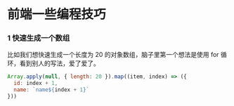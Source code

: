 # 前端一些编程技巧

### 1 快速生成一个数组

比如我们想快速生成一个长度为 20 的对象数组，脑子里第一个想法是使用 for 循环，看到别人的写法，爱了爱了。

```javascript
Array.apply(null, { length: 20 }).map((item, index) => ({
  id: index + 1,
  name: `name${index + 1}`
}))
```

